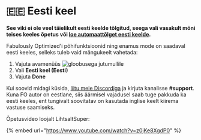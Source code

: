 # 🇪🇪 Eesti keel

**See viki ei ole veel täielikult eesti keelde tõlgitud, seega vali vasakult mõni teises keeles õpetus või [loe automaattõlget eesti keelde](https://github-com.translate.goog/Fabulously-Optimized/wiki/blob/main/README.md?\_x\_tr\_sl=en&\_x\_tr\_tl=et&\_x\_tr\_hl=et&\_x\_tr\_pto=wapp).**

Fabulously Optimized'i põhifunktsioonid ning enamus mode on saadaval eesti keeles, selleks tuleb vaid mängukeelt vahetada:

1. Vajuta avamenüüs ![gloobusega jutumullile](https://camo.githubusercontent.com/b6ad18c02b8f8e5ee5966ebae14cf39c96d121946647241566463c0acd1c80c1/68747470733a2f2f692e696d6775722e636f6d2f667a596b7645772e706e67)
2. Vali **Eesti keel (Eesti)**
3. Vajuta **Done**

Kui soovid midagi küsida, [liitu meie Discordiga](https://discord.com/invite/yxaXtaQqdB) ja kirjuta kanalisse **#support**. Kuna FO autor on eestlane, siis äärmisel vajadusel saab tuge pakkuda ka eesti keeles, ent tungivalt soovitatav on kasutada inglise keelt kiirema vastuse saamiseks.

Õpetusvideo loojalt LihtsaltSuper:

{% embed url="https://www.youtube.com/watch?v=z0jKe8XgdP0" %}
